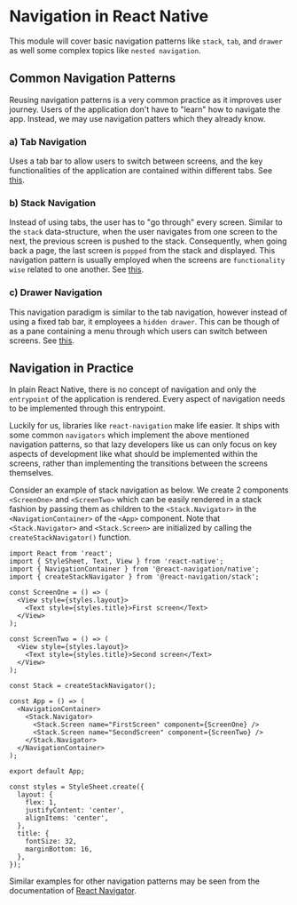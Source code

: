 # Navigation in React Native

This module will cover basic navigation patterns like `stack`, `tab`, and `drawer` as well some complex topics like `nested navigation`. 

## Common Navigation Patterns

Reusing navigation patterns is a very common practice as it improves user journey. Users of the application don't have to "learn" how to navigate the app. Instead, we may use navigation patters which they already know. 

### a) Tab Navigation

Uses a tab bar to allow users to switch between screens, and the key functionalities of the application are contained within different tabs. See [this](https://reactnavigation.org/docs/bottom-tab-navigator).

### b) Stack Navigation

Instead of using tabs, the user has to "go through" every screen. Similar to the `stack` data-structure, when the user navigates from one screen to the next, the previous screen is pushed to the stack. Consequently, when going back a page, the last screen is `popped` from the stack and displayed. This navigation pattern is usually employed when the screens are `functionality wise` related to one another. See [this](https://reactnavigation.org/docs/stack-navigator/).

### c) Drawer Navigation

This navigation paradigm is similar to the tab navigation, however instead of using a fixed tab bar, it employees a `hidden drawer`. This can be though of as a pane containing a menu through which users can switch between screens. See [this](https://reactnavigation.org/docs/drawer-navigator).



## Navigation in Practice

In plain React Native, there is no concept of navigation and only the `entrypoint` of the application is rendered. Every aspect of navigation needs to be implemented through this entrypoint. 

Luckily for us, libraries like `react-navigation` make life easier. It ships with some common `navigators` which implement the above mentioned navigation patterns, so that lazy developers like us can only focus on key aspects of development like what should be implemented within the screens, rather than implementing the transitions between the screens themselves. 

Consider an example of stack navigation as below. We create 2 components `<ScreenOne>` and `<ScreenTwo>` which can be easily rendered in a stack fashion by passing them as children to the `<Stack.Navigator>` in the `<NavigationContainer>` of the `<App>` component. Note that `<Stack.Navigator>` and `<Stack.Screen>` are initialized by calling the `createStackNavigator()` function.

    import React from 'react';
    import { StyleSheet, Text, View } from 'react-native';
    import { NavigationContainer } from '@react-navigation/native';
    import { createStackNavigator } from '@react-navigation/stack';

    const ScreenOne = () => (
      <View style={styles.layout}>
        <Text style={styles.title}>First screen</Text>
      </View>
    );

    const ScreenTwo = () => (
      <View style={styles.layout}>
        <Text style={styles.title}>Second screen</Text>
      </View>
    );

    const Stack = createStackNavigator();

    const App = () => (
      <NavigationContainer>
        <Stack.Navigator>
          <Stack.Screen name="FirstScreen" component={ScreenOne} />
          <Stack.Screen name="SecondScreen" component={ScreenTwo} />
        </Stack.Navigator>
      </NavigationContainer>
    );

    export default App;

    const styles = StyleSheet.create({
      layout: {
        flex: 1,
        justifyContent: 'center',
        alignItems: 'center',
      },
      title: {
        fontSize: 32,
        marginBottom: 16,
      },
    });


Similar examples for other navigation patterns may be seen from the documentation of [React Navigator](https://reactnavigation.org/docs/getting-started).
